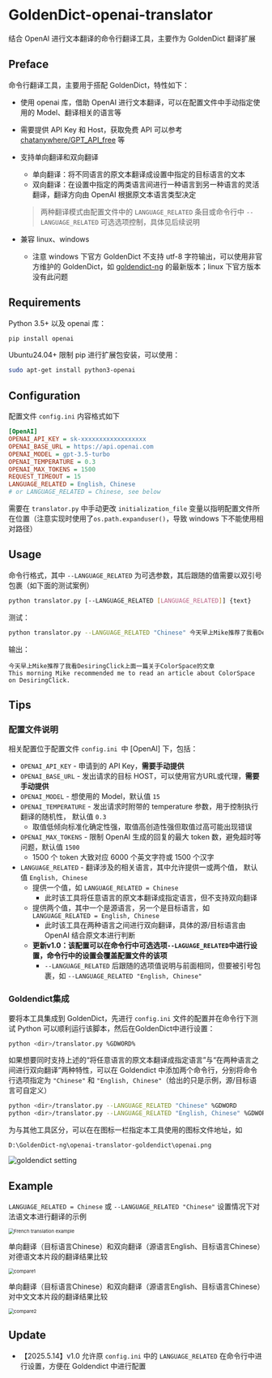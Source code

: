 # GoldenDict-openai-translator

结合 OpenAI 进行文本翻译的命令行翻译工具，主要作为 GoldenDict 翻译扩展

## Preface

命令行翻译工具，主要用于搭配 GoldenDict，特性如下：

- 使用 openai 库，借助 OpenAI 进行文本翻译，可以在配置文件中手动指定使用的 Model、翻译相关的语言等
  
- 需要提供 API Key 和 Host，获取免费 API 可以参考 [chatanywhere/GPT_API_free](https://github.com/chatanywhere/GPT_API_free) 等
  
- 支持单向翻译和双向翻译

  - 单向翻译：将不同语言的原文本翻译成设置中指定的目标语言的文本
  - 双向翻译：在设置中指定的两类语言间进行一种语言到另一种语言的灵活翻译，翻译方向由 OpenAI 根据原文本语言类型决定

  > 两种翻译模式由配置文件中的 `LANGUAGE_RELATED` 条目或命令行中 `--LANGUAGE_RELATED` 可选选项控制，具体见后续说明

- 兼容 linux、windows
  
  - 注意 windows 下官方 GoldenDict 不支持 utf-8 字符输出，可以使用非官方维护的 GoldenDict，如 [goldendict-ng](https://github.com/xiaoyifang/goldendict-ng) 的最新版本；linux 下官方版本没有此问题

## Requirements

Python 3.5+ 以及 openai 库：

```bash
pip install openai
```

Ubuntu24.04+ 限制 pip 进行扩展包安装，可以使用：

```bash
sudo apt-get install python3-openai
```

## Configuration

配置文件 `config.ini` 内容格式如下

```ini
[OpenAI]
OPENAI_API_KEY = sk-xxxxxxxxxxxxxxxxxx
OPENAI_BASE_URL = https://api.openai.com
OPENAI_MODEL = gpt-3.5-turbo
OPENAI_TEMPERATURE = 0.3
OPENAI_MAX_TOKENS = 1500
REQUEST_TIMEOUT = 15
LANGUAGE_RELATED = English, Chinese 
# or LANGUAGE_RELATED = Chinese, see below
```

需要在 `translator.py` 中手动更改 `initialization_file` 变量以指明配置文件所在位置（注意实现时使用了`os.path.expanduser()`，导致 windows 下不能使用相对路径）

## Usage

命令行格式，其中 `--LANGUAGE_RELATED` 为可选参数，其后跟随的值需要以双引号包裹（如下面的测试案例）

```bash
python translator.py [--LANGUAGE_RELATED [LANGUAGE_RELATED]] {text}
```

测试：

```bash
python translator.py --LANGUAGE_RELATED "Chinese" 今天早上Mike推荐了我看DesiringClick上面一篇关于ColorSpace的文章
```

输出：

```
今天早上Mike推荐了我看DesiringClick上面一篇关于ColorSpace的文章
This morning Mike recommended me to read an article about ColorSpace on DesiringClick.
```

## Tips

### 配置文件说明

相关配置位于配置文件 `config.ini `中 [OpenAI] 下，包括：

- `OPENAI_API_KEY`  - 申请到的 API Key，**需要手动提供**
- `OPENAI_BASE_URL`  - 发出请求的目标 HOST，可以使用官方URL或代理，**需要手动提供**
- `OPENAI_MODEL`  - 想使用的 Model，默认值 `15`
- `OPENAI_TEMPERATURE`  - 发出请求时附带的 temperature 参数，用于控制执行翻译的随机性， 默认值 `0.3`
  - 取值低倾向标准化确定性强，取值高创造性强但取值过高可能出现错误
- `OPENAI_MAX_TOKENS`  - 限制 OpenAI 生成的回复的最大 token 数，避免超时等问题，默认值 `1500`
  - 1500 个 token 大致对应 6000 个英文字符或 1500 个汉字
- `LANGUAGE_RELATED`  - 翻译涉及的相关语言，其中允许提供一或两个值， 默认值 `English, Chinese`
  - 提供一个值，如 `LANGUAGE_RELATED = Chinese`
    - 此时该工具将任意语言的原文本翻译成指定语言，但不支持双向翻译
  - 提供两个值，其中一个是源语言，另一个是目标语言，如  `LANGUAGE_RELATED = English, Chinese`
    - 此时该工具在两种语言之间进行双向翻译，具体的源/目标语言由 OpenAI 结合原文本进行判断
  - **更新v1.0：该配置可以在命令行中可选选项`--LAGUAGE_RELATED`中进行设置，命令行中的设置会覆盖配置文件的该项**
    - `--LANGUAGE_RELATED` 后跟随的选项值说明与前面相同，但要被引号包裹，如 `--LANGUAGE_RELATED "English, Chinese"`

### Goldendict集成

要将本工具集成到 GoldenDict，先进行 `config.ini` 文件的配置并在命令行下测试 Python 可以顺利运行该脚本，然后在GoldenDict中进行设置：
```bash
python <dir>/translator.py %GDWORD%
```

如果想要同时支持上述的“将任意语言的原文本翻译成指定语言”与“在两种语言之间进行双向翻译”两种特性，可以在 Goldendict 中添加两个命令行，分别将命令行选项指定为 `"Chinese"` 和 `"English, Chinese"`（给出的只是示例，源/目标语言可自定义）

```bash
python <dir>/translator.py --LANGUAGE_RELATED "Chinese" %GDWORD
python <dir>/translator.py --LANGUAGE_RELATED "English, Chinese" %GDWORD
```

为与其他工具区分，可以在在图标一栏指定本工具使用的图标文件地址，如

```
D:\GoldenDict-ng\openai-translator-goldendict\openai.png
```

![goldendict setting](./images/goldendict.png)

## Example

`LANGUAGE_RELATED = Chinese` 或 `--LANGUAGE_RELATED "Chinese"` 设置情况下对法语文本进行翻译的示例

<img src="./images/French_translate.png" alt="French translation example" style="zoom:67%;" />

单向翻译（目标语言Chinese）和双向翻译（源语言English、目标语言Chinese）对德语文本片段的翻译结果比较

<img src="./images/compare1.png" alt="compare1" style="zoom: 67%;" />

单向翻译（目标语言Chinese）和双向翻译（源语言English、目标语言Chinese）对中文文本片段的翻译结果比较

<img src="./images/compare2.png" alt="compare2" style="zoom: 67%;" />

## Update

- 【2025.5.14】v1.0 允许原 `config.ini` 中的 `LANGUAGE_RELATED` 在命令行中进行设置，方便在 Goldendict 中进行配置
